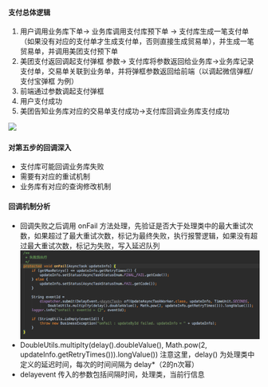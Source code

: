 #### 支付总体逻辑
1. 用户调用业务库下单-> 业务库调用支付库预下单 -> 支付库生成一笔支付单（如果没有对应的支付单才生成支付单，否则直接生成贸易单），并生成一笔贸易单，并调用美团支付预下单
2. 美团支付返回调起支付弹框 参数-> 支付库将参数返回给业务库->业务库记录支付单，交易单关联到业务单，并将弹框参数返回给前端（以调起微信弹框/支付宝弹框 为例）
3. 前端通过参数调起支付弹框
4. 用户支付成功
5. 美团告知业务库对应的交易单支付成功->支付库回调业务库支付成功

[![](http://p1.meituan.net/codeman/7648ef7862152238a6bf75ac0bf01926104197.jpg)]()

#### 对第五步的回调深入
* 支付库可能回调业务库失败
* 需要有对应的重试机制
* 业务库有对应的查询修改机制

#### 回调机制分析
* 回调失败之后调用 onFail 方法处理，先验证是否大于处理类中的最大重试次数，如果超过了最大重试次数，标记为最终失败，执行报警逻辑，如果没有超过最大重试次数，标记为失败，写入延迟队列
[![](../img/20190128/支付失败回调.png)]()
* DoubleUtils.multiplty(delay().doubleValue(), Math.pow(2, updateInfo.getRetryTimes())).longValue()) 注意这里，delay() 为处理类中定义的延迟时间，每次的时间间隔为 delay*（2的n次幂）
* delayevent 传入的参数包括间隔时间，处理类，当前行信息